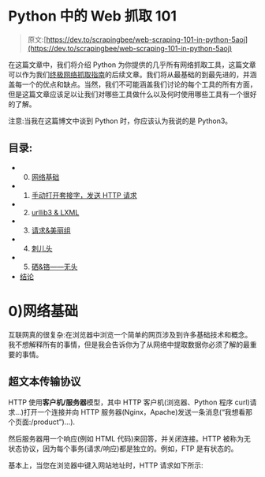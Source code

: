 # Python 中的 Web 抓取 101

> 原文:[https://dev.to/scrapingbee/web-scraping-101-in-python-5aoj](https://dev.to/scrapingbee/web-scraping-101-in-python-5aoj)

在这篇文章中，我们将介绍 Python 为你提供的几乎所有网络抓取工具，这篇文章可以作为我们[终极网络抓取指南](https://www.daolf.com/posts/avoiding-being-blocked-while-scraping-ultimate-guide/)的后续文章。我们将从最基础的到最先进的，并涵盖每一个的优点和缺点。当然，我们不可能涵盖我们讨论的每个工具的所有方面，但是这篇文章应该足以让我们对哪些工具做什么以及何时使用哪些工具有一个很好的了解。

注意:当我在这篇博文中谈到 Python 时，你应该认为我说的是 Python3。

## [](#table-of-content)目录:

*   0) [网络基础](#web-fondamentals)
*   1) [手动打开套接字，发送 HTTP 请求](#socket)
*   2) [urllib3 & LXML](#lxml)
*   3) [请求&美丽组](#requests)
*   4) [刺儿头](#scrapy)
*   5) [硒&铬——无头](#selenium)
*   [结论](#conclusion)

# [](#0-web-fundamentals)0)网络基础

互联网真的很复杂:在浏览器中浏览一个简单的网页涉及到许多基础技术和概念。我不想解释所有的事情，但是我会告诉你为了从网络中提取数据你必须了解的最重要的事情。

## [](#hypertext-transfer-protocol)超文本传输协议

HTTP 使用**客户机/服务器**模型，其中 HTTP 客户机(浏览器、Python 程序 curl)请求...)打开一个连接并向 HTTP 服务器(Nginx，Apache)发送一条消息(“我想看那个页面:/product”)...).

然后服务器用一个响应(例如 HTML 代码)来回答，并关闭连接。HTTP 被称为无状态协议，因为每个事务(请求/响应)都是独立的。例如，FTP 是有状态的。

基本上，当您在浏览器中键入网站地址时，HTTP 请求如下所示:
